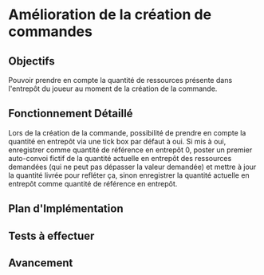 # Amélioration de la création de commandes

## Objectifs
Pouvoir prendre en compte la quantité de ressources présente dans l'entrepôt du joueur au moment de la création de la commande.

## Fonctionnement Détaillé
Lors de la création de la commande, possibilité de prendre en compte la quantité en entrepôt via une tick box par défaut à oui. Si mis à oui, enregistrer comme quantité de référence en entrepôt 0, poster un premier auto-convoi fictif de la quantité actuelle en entrepôt des ressources demandées (qui ne peut pas dépasser la valeur demandée) et mettre à jour la quantité livrée pour refléter ça, sinon enregistrer la quantité actuelle en entrepôt comme quantité de référence en entrepôt.

## Plan d'Implémentation

## Tests à effectuer

## Avancement